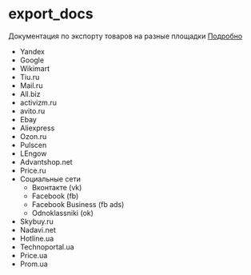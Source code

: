 # export_docs
Документация по экспорту товаров на разные площадки
[Подробно](https://tahografservis.github.io/export_docs/)
 -  Yandex
 -  Google
 -  Wikimart
 -  Tiu.ru
 -  Mail.ru
 -  All.biz
 -  activizm.ru
 -  avito.ru
 -  Ebay
 -  Aliexpress
 -  Ozon.ru
 -  Pulscen
 -  LEngow
 -  Advantshop.net
 -  Price.ru
 -  Социальные сети
     -  Вконтакте (vk)
     -  Facebook (fb)
     -  Facebook Business (fb ads)
     -  Odnoklassniki (ok)
 -  Skybuy.ru
 -  Nadavi.net
 -  Hotline.ua
 -  Technoportal.ua
 -  Price.ua
 -  Prom.ua